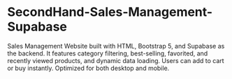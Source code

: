 # SecondHand-Sales-Management-Supabase
Sales Management Website built with HTML, Bootstrap 5, and Supabase as the backend. It features category filtering, best-selling, favorited, and recently viewed products, and dynamic data loading. Users can add to cart or buy instantly. Optimized for both desktop and mobile.
